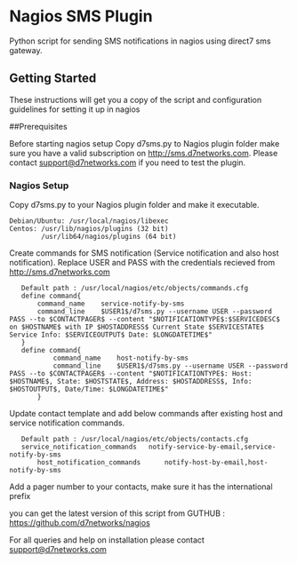 # Nagios SMS Plugin

Python script for sending SMS notifications in nagios using direct7 sms gateway.

## Getting Started
These instructions will get you a copy of the script and configuration guidelines for setting it up in nagios

##Prerequisites

Before starting nagios setup Copy d7sms.py to Nagios plugin folder make sure you have a valid subscription on http://sms.d7networks.com. Please contact support@d7networks.com if you need to test the plugin.


### Nagios Setup


Copy d7sms.py to your Nagios plugin folder and make it executable.

```
Debian/Ubuntu: /usr/local/nagios/libexec
Centos: /usr/lib/nagios/plugins (32 bit)
        /usr/lib64/nagios/plugins (64 bit)
```

Create commands for SMS notification (Service notification and also host notification).
Replace USER and PASS with the credentials recieved from  http://sms.d7networks.com


```
   Default path : /usr/local/nagios/etc/objects/commands.cfg
   define command{
       command_name    service-notify-by-sms
       command_line    $USER1$/d7sms.py --username USER --password PASS --to $CONTACTPAGER$ --content "$NOTIFICATIONTYPE$:$SERVICEDESC$ on $HOSTNAME$ with IP $HOSTADDRESS$ Current State $SERVICESTATE$ Service Info: $SERVICEOUTPUT$ Date: $LONGDATETIME$"
   }
   define command{
           command_name    host-notify-by-sms
           command_line    $USER1$/d7sms.py --username USER --password PASS --to $CONTACTPAGER$ --content "$NOTIFICATIONTYPE$: Host: $HOSTNAME$, State: $HOSTSTATE$, Address: $HOSTADDRESS$, Info: $HOSTOUTPUT$, Date/Time: $LONGDATETIME$"
       }
```


Update contact template and add below commands after existing host and service notification commands.

```
   Default path : /usr/local/nagios/etc/objects/contacts.cfg
   service_notification_commands   notify-service-by-email,service-notify-by-sms
       host_notification_commands      notify-host-by-email,host-notify-by-sms
```

Add a pager number to your contacts, make sure it has the international prefix

you can get the latest version of this script from 
GUTHUB : https://github.com/d7networks/nagios

For all queries and help on installation please contact support@d7networks.com